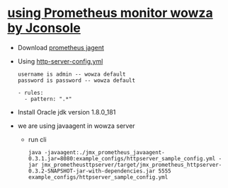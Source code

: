 # [using Prometheus monitor wowza by Jconsole](https://github.com/prometheus/jmx_exporter)
- Download [prometheus jagent](https://repo1.maven.org/maven2/io/prometheus/jmx/jmx_prometheus_javaagent/0.3.1/jmx_prometheus_javaagent-0.3.1.jar)
- Using [http-server-config.yml](https://raw.githubusercontent.com/alochym01/wowza/master/prometheus/http-server-config.yml)
    
      username is admin -- wowza default
      password is password -- wowza default

      - rules:
        - pattern: ".*"

- Install Oracle jdk version 1.8.0_181
- we are using javaagent in wowza server
    -   run cli 
    
            java -javaagent:./jmx_prometheus_javaagent-0.3.1.jar=8080:example_configs/httpserver_sample_config.yml -jar jmx_prometheusttpserver/target/jmx_prometheus_httpserver-0.3.2-SNAPSHOT-jar-with-dependencies.jar 5555 example_configs/httpserver_sample_config.yml
